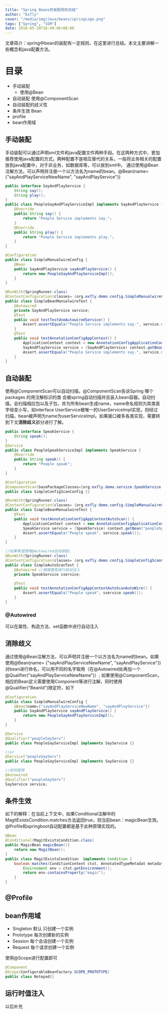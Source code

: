 ```yaml
---
title: "Spring Beans的装配规则总结"
author: "Exfly"
cover: "/media/img/Java/beans/springLogo.png"
tags: ["Spring", "SSM"]
date: 2018-05-20T16:49:06+08:00
---
```


文章简介：spring中bean的装配有一定规则，在这里进行总结。本文主要讲解一些概念和java配置方法。

<!--more--> 

# 目录
* 手动装配
	* 使用@Bean
* 自动装配 使用@ComponentScan
* 自动装配的歧义性
* 条件生效 Bean
* profile
* bean作用域

## 手动装配
手动装配可以通过声明xml文件和java配置文件两种手段。在这两种方式中，更加推荐使用java配置的方式。两种配置不是相互替代的关系，一般将业务相关的配置放到java配置中，对于非业务，如数据库等，可以放到xml中。
通过使用@Bean注解方法，可以声明并注册一个以方法名为name的bean。@Bean(name= {"sayAndPlayServiceNewName", "sayAndPlayService"})
```java
public interface SayAndPlayService {
	String say();
	String play();
}
public class PeopleSayAndPlayServiceImpl implements SayAndPlayService {
	@Override
	public String say() {
		return "People Service implements say.";
	}
	@Override
	public String play() {
		return "People Service implements play.";
	}
}

@Configuration
public class SimpleManualwireConfig {
	@Bean
	public SayAndPlayService sayAndPlayService() {
		return new PeopleSayAndPlayServiceImpl();
	}
}

@RunWith(SpringRunner.class)
@ContextConfiguration(classes= {org.exfly.demo.config.SimpleManualwireConfig.class})
public class SimpleBeanManualwireTest {
	@Autowired
	private SayAndPlayService service;
	@Test
	public void testTestOneAutowiredService() {
		Assert.assertEquals("People Service implements say.", service.say());
	}
	@Test
	public void testAnnotationConfigAppContext() {
		ApplicationContext context = new AnnotationConfigApplicationContext(org.exfly.demo.config.SimpleManualwireConfig.class);
		SayAndPlayService service = (SayAndPlayService) context.getBean("sayAndPlayService");
		Assert.assertEquals("People Service implements say.", service.say());
	}
}
```
## 自动装配 
使用@ComponentScan可以自动扫描，@ComponentScan告诉Spring 哪个packages 的用注解标识的类 会被spring自动扫描并且装入bean容器。自动扫描，会扫描相应包以及子包，并为所有bean生成name，name命名规则为其类首字母变小写，如interface UserService被唯一的UserServiceImpl实现，则经过扫描，bean被声明为name为userServiceImpl。如果接口被多各类实现，需要转到下文**消除歧义**部分进行了解。
```java
public interface SpeakService {
	String speak();
}
@Service
public class PeopleSpeakServiceImpl implements SpeakService {
	@Override
	public String speak() {
		return "People speak";
	}
}

@Configuration
@ComponentScan(basePackageClasses={org.exfly.demo.service.SpeakService.class})
public class SimpleConfigScanConfig {}

@RunWith(SpringRunner.class)
@ContextConfiguration(classes= {org.exfly.demo.config.SimpleManualwireConfig.class})
public class SimpleBeanManualwireTest {
	@Test
	public void testAnnotationConfigAppContextAutoScan() {
		ApplicationContext context = new AnnotationConfigApplicationContext(org.exfly.demo.config.SimpleConfigScanConfig.class);
		SpeakService service = (SpeakService) context.getBean("peopleSpeakServiceImpl");
		Assert.assertEquals("People speak", service.speak());
	}
}

//如果希望使用@Autowired自动装配，
@RunWith(SpringRunner.class)
@ContextConfiguration(classes= {org.exfly.demo.config.SimpleConfigScanConfig.class})
public class SimpleAutoScanTest {
	@Autowired //根据类型进行自动注入
	private SpeakService sservice;
	
	@Test
	public void testAnnotationConfigAppContextAutoScanAutoWire() {
		Assert.assertEquals("People speak", sservice.speak());
	}
}
```
### @Autowired
可以在属性、构造方法、set函数中进行自动注入

## 消除歧义
通过使用@Bean注解方法，可以声明并注册一个以方法名为name的bean。如果使用@Bean(name= {"sayAndPlayServiceNewName", "sayAndPlayService"})对bean进行命名，可以用不同的名字取用（在@Autowired处再加一个@Qualifier("sayAndPlayServiceNewName")）;
如果使用@ComponentScan，相应的Bean定义需要使用Component等进行注解，同时使用@Qualifier("BeanId")限定符，如下
```java
@Configuration
public class SimpleManualwireConfig {
	@Bean(name={"sayAndPlayServiceNewName", "sayAndPlayService"})
	public SayAndPlayService sayAndPlayService() {
		return new PeopleSayAndPlayServiceImpl();
	}	
}

@Service
@Qualifier("peopleSayServ")
public class PeopleSayServiceImpl implements SayService {}

//or
@Service("peopleSayServ")
public class PeopleSayServiceImpl implements SayService {}

//如何使用
@Autowired
@Qualifier("peopleSayServ")
SayService service;
```

## 条件生效 
如下的解释：在当前上下文中，如果Conditional注解中的MagitExistsCondition.matches方法返回true，则当前bean：magicBean生效。@Profile和springboot自动配置都是基于此种原理实现的。
```java
@Bean
@Conditional(MagitExistsCondition.class)
public MagicBean magicBean(){
	return new MagitBean();
}
public class MagitExistsCondition  implements Condition {
	boolean matches(ConditionContext ctxt, AnnotatedTypeMetadat metadate){
		Environment env = ctxt.getEnvironment();
		return env.containsProperty("magic");
	}
}
```

## @Profile
## bean作用域
* Singleton 默认 只创建一个实例
* Prototype    每次创建新的实例
* Session  每个会话创建一个实例
* Request  每个请求创建一个实例

使用@Scope进行配置即可
```java
@Component
@Scope(ConfigurableBeanFactory.SCOPE_PROTOTYPE)
public class Notepad{}
```

## 运行时值注入
以后补充

